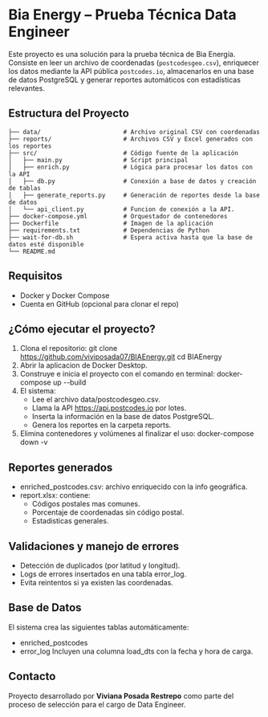 # Bia Energy – Prueba Técnica Data Engineer
Este proyecto es una solución para la prueba técnica de Bia Energía. Consiste en leer un archivo de coordenadas (`postcodesgeo.csv`), enriquecer los datos mediante la API pública `postcodes.io`, almacenarlos en una base de datos PostgreSQL y generar reportes automáticos con estadísticas relevantes.

## Estructura del Proyecto
```bia_energy_project/
├── data/                       # Archivo original CSV con coordenadas
├── reports/                    # Archivos CSV y Excel generados con los reportes
├── src/                        # Código fuente de la aplicación
│   ├── main.py                 # Script principal
│   ├── enrich.py               # Lógica para procesar los datos con la API
│   ├── db.py                   # Conexión a base de datos y creación de tablas
│   ├── generate_reports.py     # Generación de reportes desde la base de datos
│   └── api_client.py           # Funcion de conexión a la API.
├── docker-compose.yml          # Orquestador de contenedores
├── Dockerfile                  # Imagen de la aplicación
├── requirements.txt            # Dependencias de Python
├── wait-for-db.sh              # Espera activa hasta que la base de datos esté disponible
└── README.md
```

## Requisitos
- Docker y Docker Compose
- Cuenta en GitHub (opcional para clonar el repo)

## ¿Cómo ejecutar el proyecto?
1. Clona el repositorio:
git clone https://github.com/viviposada07/BIAEnergy.git
cd BIAEnergy
2. Abrir la aplicacion de Docker Desktop. 
3. Construye e inicia el proyecto con el comando en terminal: docker-compose up --build
4. El sistema:
   - Lee el archivo data/postcodesgeo.csv.
   - Llama la API https://api.postcodes.io por lotes.
   - Inserta la información en la base de datos PostgreSQL.
   - Genera los reportes en la carpeta reports.
5. Elimina contenedores y volúmenes al finalizar el uso: docker-compose down -v

## Reportes generados
- enriched_postcodes.csv: archivo enriquecido con la info geográfica.
- report.xlsx: contiene:
  - Códigos postales mas comunes.
  - Porcentaje de coordenadas sin código postal.
  - Estadisticas generales.

## Validaciones y manejo de errores
- Detección de duplicados (por latitud y longitud).
- Logs de errores insertados en una tabla error_log.
- Evita reintentos si ya existen las coordenadas.

## Base de Datos
El sistema crea las siguientes tablas automáticamente:
- enriched_postcodes
- error_log
Incluyen una columna load_dts con la fecha y hora de carga.

## Contacto
Proyecto desarrollado por **Viviana Posada Restrepo** como parte del proceso de selección para el cargo de Data Engineer.